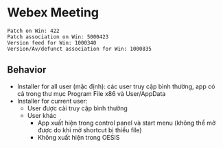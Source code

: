 # Webex Meeting

```
Patch on Win: 422
Patch association on Win: 5000423
Version feed for Win: 1000340
Version/Av/defunct association for Win: 1000835
```

## Behavior

- Installer for all user (mặc định): các user truy cập bình thường, app có cả trong thư mục Program File x86 và User/AppData
- Installer for current user:
    - User được cài truy cập bình thường
    - User khác
        - App xuất hiện trong control panel và start menu (không thể mở được do khi mở shortcut bị thiếu file)
        - Không xuất hiện trong OESIS
